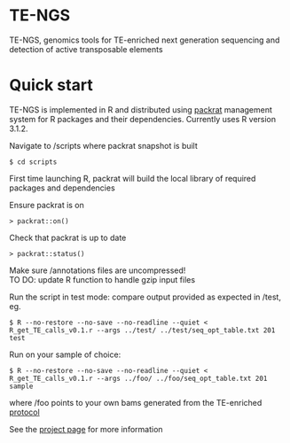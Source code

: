 # TE-NGS
TE-NGS, genomics tools for TE-enriched next generation sequencing and detection of active transposable elements

# Quick start  
TE-NGS is implemented in R and distributed using [packrat](https://github.com/rstudio/packrat) management system for R packages and their dependencies. Currently uses R version 3.1.2.  

Navigate to /scripts where packrat snapshot is built   
 
    $ cd scripts

First time launching R, packrat will build the local library of required packages and dependencies  

Ensure packrat is on  

    > packrat::on()

Check that packrat is up to date 
 
    > packrat::status()  

Make sure /annotations files are uncompressed!  
TO DO: update R function to handle gzip input files  

Run the script in test mode: compare output provided as expected in /test, eg. 
    
    $ R --no-restore --no-save --no-readline --quiet < R_get_TE_calls_v0.1.r --args ../test/ ../test/seq_opt_table.txt 201 test

Run on your sample of choice:  

    $ R --no-restore --no-save --no-readline --quiet < R_get_TE_calls_v0.1.r --args ../foo/ ../foo/seq_opt_table.txt 201 sample  

where /foo points to your own bams generated from the TE-enriched [protocol](#)  

See the [project page](https://ekviky.github.io/TE-NGS/) for more information 
